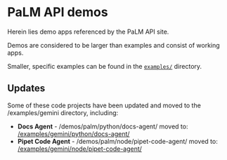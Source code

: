 <!-- SPDX-License-Identifier: MPL-2.0 -->
# PaLM API demos

Herein lies demo apps referenced by the PaLM API site.

Demos are considered to be larger than examples and consist of working apps.

Smaller, specific examples can be found in the
[`examples/`](../../examples/palm) directory.

## Updates

Some of these code projects have been updated and moved to the /examples/gemini directory, including:

-   **Docs Agent** - /demos/palm/python/docs-agent/ moved to: 
    [/examples/gemini/python/docs-agent/](https://github.com/google/generative-ai-docs/tree/main/examples/gemini/python/docs-agent)
-  **Pipet Code Agent** - /demos/palm/node/pipet-code-agent/ moved to: 
    [/examples/gemini/node/pipet-code-agent/](https://github.com/google/generative-ai-docs/tree/main/examples/gemini/node/pipet-code-agent)